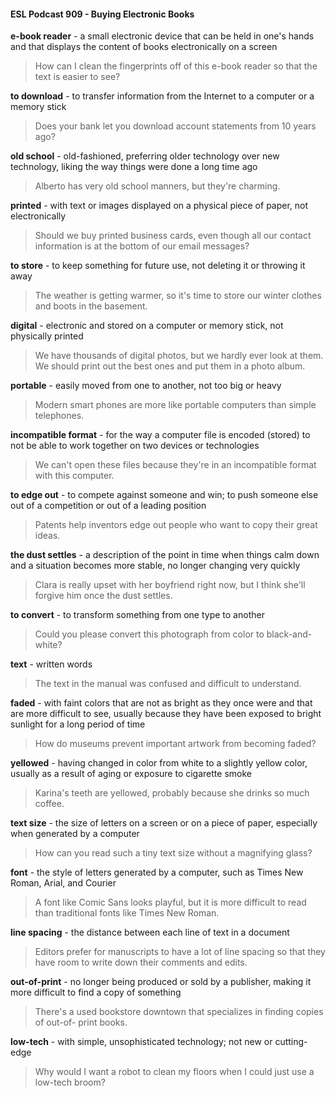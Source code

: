 #### ESL Podcast 909 - Buying Electronic Books

**e-book reader** - a small electronic device that can be held in one's hands and
that displays the content of books electronically on a screen

> How can I clean the fingerprints off of this e-book reader so that the text is
easier to see?

**to download** - to transfer information from the Internet to a computer or a
memory stick

> Does your bank let you download account statements from 10 years ago?

**old school** - old-fashioned, preferring older technology over new technology,
liking the way things were done a long time ago

> Alberto has very old school manners, but they're charming.

**printed** - with text or images displayed on a physical piece of paper, not
electronically

> Should we buy printed business cards, even though all our contact information
is at the bottom of our email messages?

**to store** - to keep something for future use, not deleting it or throwing it away

> The weather is getting warmer, so it's time to store our winter clothes and boots
in the basement.

**digital** - electronic and stored on a computer or memory stick, not physically
printed

> We have thousands of digital photos, but we hardly ever look at them. We
should print out the best ones and put them in a photo album.

**portable** - easily moved from one to another, not too big or heavy

> Modern smart phones are more like portable computers than simple
telephones.

**incompatible format** - for the way a computer file is encoded (stored) to not be
able to work together on two devices or technologies

> We can't open these files because they're in an incompatible format with this
computer.

**to edge out** - to compete against someone and win; to push someone else out
of a competition or out of a leading position

> Patents help inventors edge out people who want to copy their great ideas.

**the dust settles** - a description of the point in time when things calm down and
a situation becomes more stable, no longer changing very quickly

> Clara is really upset with her boyfriend right now, but I think she'll forgive him
once the dust settles.

**to convert** - to transform something from one type to another

> Could you please convert this photograph from color to black-and-white?

**text** - written words

> The text in the manual was confused and difficult to understand.

**faded** - with faint colors that are not as bright as they once were and that are
more difficult to see, usually because they have been exposed to bright sunlight
for a long period of time

> How do museums prevent important artwork from becoming faded?

**yellowed** - having changed in color from white to a slightly yellow color, usually
as a result of aging or exposure to cigarette smoke

> Karina's teeth are yellowed, probably because she drinks so much coffee.

**text size** - the size of letters on a screen or on a piece of paper, especially when
generated by a computer

> How can you read such a tiny text size without a magnifying glass?

**font** - the style of letters generated by a computer, such as Times New Roman,
Arial, and Courier

> A font like Comic Sans looks playful, but it is more difficult to read than
traditional fonts like Times New Roman.

**line spacing** - the distance between each line of text in a document

> Editors prefer for manuscripts to have a lot of line spacing so that they have
room to write down their comments and edits.

**out-of-print** - no longer being produced or sold by a publisher, making it more
difficult to find a copy of something

> There's a used bookstore downtown that specializes in finding copies of out-of-
print books.

**low-tech** - with simple, unsophisticated technology; not new or cutting-edge

> Why would I want a robot to clean my floors when I could just use a low-tech
broom?

